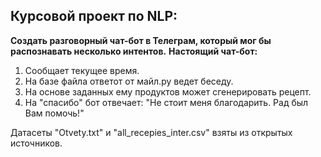 ## Курсовой проект по NLP: 
**Создать разговорный чат-бот в Телеграм, который мог бы распознавать несколько интентов.**
**Настоящий чат-бот:**

1. Сообщает текущее время.
2. На базе файла ответот от майл.ру ведет беседу.
3. На основе заданных ему продуктов может сгенерировать рецепт.
4. На "спасибо" бот отвечает: "Не стоит меня благодарить. Рад был Вам помочь!"

Датасеты "Otvety.txt" и "all_recepies_inter.csv" взяты из открытых источников.
